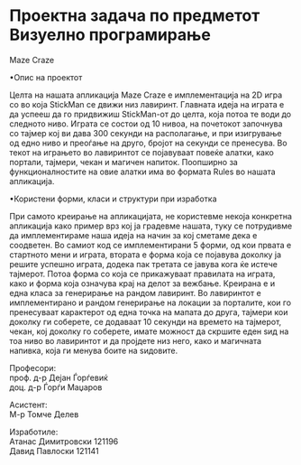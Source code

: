 Проектна задача по предметот Визуелно програмирање
===============================================
Maze Craze 
 
  
•Опис на проектот

Целта на нашата апликација Maze Craze е имплементација на 2D игра со во која StickMan се движи низ лавиринт. Главната идеја на играта е да успееш да го придвижиш StickMan-от до целта, која потоа те води до следното ниво.
Играта се состои од 10 нивоа, на почетокот започнува со тајмер кој ви дава 300 секунди на располагање, и при изигрување од едно ниво и преоѓање на друго, бројот на секунди се пренесува. Во текот на играњето во лавиринтот се појавуваат повеќе алатки, како портали, тајмери, чекан и магичен напиток. Поопширно за функционалностите на овие алатки има во формата Rules во нашата апликација.

•Користени форми, класи и структури при изработка

При самото креирање на апликацијата, не користевме некоја конкретна апликација како пример врз кој ја градевме нашата,  туку се потрудивме да имплементираме наша идеја на начин за кој сметаме дека е соодветен.
Во самиот код се имплементирани 5 форми, од кои првата е стартното мени и играта, втората е форма која се појавува доколку ја решите успешно играта, додека пак третата се јавува кога ќе истече тајмерот. Потоа форма со која се прикажуваат правилата на играта, како и форма која означува крај на делот за вежбање. Креирана е и една класа за генерирање на рандом лавиринт.
Во лавиринтот е имплементирано и рандом генерирање на локации за порталите, кои го пренесуваат карактерот од една точка на мапата до друга, тајмери кои доколку ги соберете, се додаваат 10 секунди на времето на тајмерот, чекан, кој доколку го соберете, имате можност да скршите еден sид на тоа ниво во лавиринтот и да пројдете низ него, како и магичната напивка, која ги менува боите на sидовите.

          
Професори:                                                   		
проф. д-р Дејан Ѓорѓевиќ                             		
доц. д-р Ѓорѓи Маџаров				 

Асистент:                                                      
М-р Томче Делев      

Изработиле:     
Атанас Димитровски 121196    
Давид Павлоски 121141    
